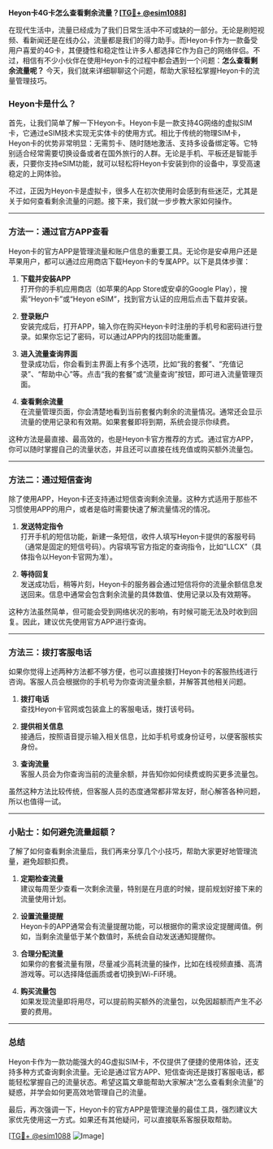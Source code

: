 **Heyon卡4G卡怎么查看剩余流量？[[TG💪+ @esim1088](https://t.me/s/esim1088)]**

在现代生活中，流量已经成为了我们日常生活中不可或缺的一部分。无论是刷短视频、看新闻还是在线办公，流量都是我们的得力助手。而Heyon卡作为一款备受用户喜爱的4G卡，其便捷性和稳定性让许多人都选择它作为自己的网络伴侣。不过，相信有不少小伙伴在使用Heyon卡的过程中都会遇到一个问题：**怎么查看剩余流量呢？** 今天，我们就来详细聊聊这个问题，帮助大家轻松掌握Heyon卡的流量管理技巧。

### Heyon卡是什么？

首先，让我们简单了解一下Heyon卡。Heyon卡是一款支持4G网络的虚拟SIM卡，它通过eSIM技术实现无实体卡的使用方式。相比于传统的物理SIM卡，Heyon卡的优势非常明显：无需剪卡、随时随地激活、支持多设备绑定等。它特别适合经常需要切换设备或者在国外旅行的人群。无论是手机、平板还是智能手表，只要你支持eSIM功能，就可以轻松将Heyon卡安装到你的设备中，享受高速稳定的上网体验。

不过，正因为Heyon卡是虚拟卡，很多人在初次使用时会感到有些迷茫，尤其是关于如何查看剩余流量的问题。接下来，我们就一步步教大家如何操作。

---

### 方法一：通过官方APP查看

Heyon卡的官方APP是管理流量和账户信息的重要工具。无论你是安卓用户还是苹果用户，都可以通过应用商店下载Heyon卡的专属APP。以下是具体步骤：

1. **下载并安装APP**  
   打开你的手机应用商店（如苹果的App Store或安卓的Google Play），搜索“Heyon卡”或“Heyon eSIM”，找到官方认证的应用后点击下载并安装。

2. **登录账户**  
   安装完成后，打开APP，输入你在购买Heyon卡时注册的手机号和密码进行登录。如果你忘记了密码，可以通过APP内的找回功能重置。

3. **进入流量查询界面**  
   登录成功后，你会看到主界面上有多个选项，比如“我的套餐”、“充值记录”、“帮助中心”等。点击“我的套餐”或“流量查询”按钮，即可进入流量管理页面。

4. **查看剩余流量**  
   在流量管理页面，你会清楚地看到当前套餐内剩余的流量情况。通常还会显示流量的使用记录和有效期。如果套餐即将到期，系统会提示你续费。

这种方法是最直接、最高效的，也是Heyon卡官方推荐的方式。通过官方APP，你可以随时掌握自己的流量状态，并且还可以直接在线充值或购买额外流量包。

---

### 方法二：通过短信查询

除了使用APP，Heyon卡还支持通过短信查询剩余流量。这种方式适用于那些不习惯使用APP的用户，或者是临时需要快速了解流量情况的情况。

1. **发送特定指令**  
   打开手机的短信功能，新建一条短信，收件人填写Heyon卡提供的客服号码（通常是固定的短信号码）。内容填写官方指定的查询指令，比如“LLCX”（具体指令以Heyon卡官网为准）。

2. **等待回复**  
   发送成功后，稍等片刻，Heyon卡的服务器会通过短信将你的流量余额信息发送回来。信息中通常会包含剩余流量的具体数值、使用记录以及有效期等。

这种方法虽然简单，但可能会受到网络状况的影响，有时候可能无法及时收到回复。因此，建议优先使用官方APP进行查询。

---

### 方法三：拨打客服电话

如果你觉得上述两种方法都不够方便，也可以直接拨打Heyon卡的客服热线进行咨询。客服人员会根据你的手机号为你查询流量余额，并解答其他相关问题。

1. **拨打电话**  
   查找Heyon卡官网或包装盒上的客服电话，拨打该号码。

2. **提供相关信息**  
   接通后，按照语音提示输入相关信息，比如手机号或身份证号，以便客服核实身份。

3. **查询流量**  
   客服人员会为你查询当前的流量余额，并告知你如何续费或购买更多流量包。

虽然这种方法比较传统，但客服人员的态度通常都非常友好，耐心解答各种问题，所以也值得一试。

---

### 小贴士：如何避免流量超额？

了解了如何查看剩余流量后，我们再来分享几个小技巧，帮助大家更好地管理流量，避免超额扣费。

1. **定期检查流量**  
   建议每周至少查看一次剩余流量，特别是在月底的时候，提前规划好接下来的流量使用计划。

2. **设置流量提醒**  
   Heyon卡的APP通常会有流量提醒功能，可以根据你的需求设定提醒阈值。例如，当剩余流量低于某个数值时，系统会自动发送通知提醒你。

3. **合理分配流量**  
   如果你的套餐流量有限，尽量减少高耗流量的操作，比如在线视频直播、高清游戏等。可以选择降低画质或者切换到Wi-Fi环境。

4. **购买流量包**  
   如果发现流量即将用尽，可以提前购买额外的流量包，以免因超额而产生不必要的费用。

---

### 总结

Heyon卡作为一款功能强大的4G虚拟SIM卡，不仅提供了便捷的使用体验，还支持多种方式查询剩余流量。无论是通过官方APP、短信查询还是拨打客服电话，都能轻松掌握自己的流量状态。希望这篇文章能帮助大家解决“怎么查看剩余流量”的疑惑，并学会如何更高效地管理自己的流量。

最后，再次强调一下，Heyon卡的官方APP是管理流量的最佳工具，强烈建议大家优先使用这一方式。如果还有其他疑问，可以直接联系客服获取帮助。

[[TG💪+ @esim1088](https://t.me/s/esim1088) ![Image](https://i.postimg.cc/4NQfJmqS/Snipaste-2025-05-13-00-14-12.png)]